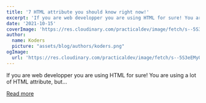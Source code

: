 ```yaml
---
title: '7 HTML attribute you should know right now!'
excerpt: 'If you are web developper you are using HTML for sure! You are using a lot of HTML attribute, but...'
date: '2021-10-15'
coverImage: 'https://res.cloudinary.com/practicaldev/image/fetch/s--5S3eEMyO--/c_imagga_scale,f_auto,fl_progressive,h_420,q_auto,w_1000/https://dev-to-uploads.s3.amazonaws.com/uploads/articles/qffs6vp1sr43gyksmnp9.png'
author:
  name: Koders
  picture: "assets/blog/authors/koders.png"
ogImage:
  url: 'https://res.cloudinary.com/practicaldev/image/fetch/s--5S3eEMyO--/c_imagga_scale,f_auto,fl_progressive,h_420,q_auto,w_1000/https://dev-to-uploads.s3.amazonaws.com/uploads/articles/qffs6vp1sr43gyksmnp9.png'
---
```


If you are web developper you are using HTML for sure! You are using a lot of HTML attribute, but...

[Read more](https://dev.to/codeoz/7-html-attribute-you-should-know-right-now-dfn)

